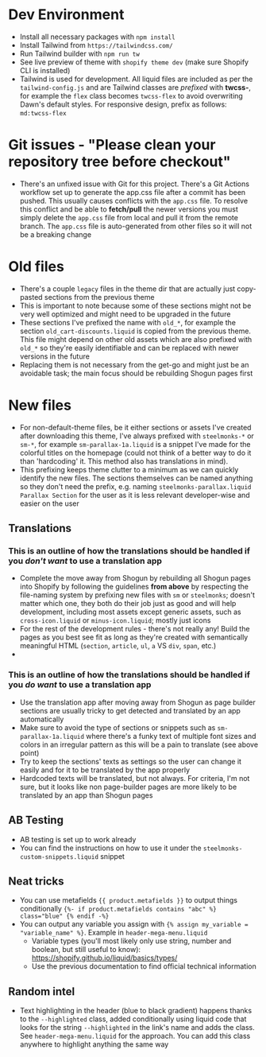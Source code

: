 # Dev Environment

- Install all necessary packages with `npm install`
- Install Tailwind from `https://tailwindcss.com/`
- Run Tailwind builder with `npm run tw`
- See live preview of theme with `shopify theme dev` (make sure Shopify CLI is installed)
- Tailwind is used for development. All liquid files are included as per the `tailwind-config.js` and are Tailwind classes are _prefixed_ with **twcss-**, for example the `flex` class becomes `twcss-flex` to avoid overwriting Dawn's default styles. For responsive design, prefix as follows: `md:twcss-flex`

# Git issues - "Please clean your repository tree before checkout"

- There's an unfixed issue with Git for this project. There's a Git Actions workflow set up to generate the app.css file after a commit has been pushed. This usually causes conflicts with the `app.css` file. To resolve this conflict and be able to **fetch/pull** the newer versions you must simply delete the `app.css` file from local and pull it from the remote branch. The `app.css` file is auto-generated from other files so it will not be a breaking change

# Old files

- There's a couple `legacy` files in the theme dir that are actually just copy-pasted sections from the previous theme
- This is important to note because some of these sections might not be very well optimized and might need to be upgraded in the future
- These sections I've prefixed the name with `old_*`, for example the section `old_cart-discounts.liquid` is copied from the previous theme. This file might depend on other old assets which are also prefixed with `old_*` so they're easily identifiable and can be replaced with newer versions in the future
- Replacing them is not necessary from the get-go and might just be an avoidable task; the main focus should be rebuilding Shogun pages first

# New files

- For non-default-theme files, be it either sections or assets I've created after downloading this theme, I've always prefixed with `steelmonks-*` or `sm-*`, for example `sm-parallax-1a.liquid` is a snippet I've made for the colorful titles on the homepage (could not think of a better way to do it than 'hardcoding' it. This method also has translations in mind).
- This prefixing keeps theme clutter to a minimum as we can quickly identify the new files. The sections themselves can be named anything so they don't need the prefix, e.g. naming `steelmonks-parallax.liquid` `Parallax Section` for the user as it is less relevant developer-wise and easier on the user

## Translations

### This is an outline of how the translations should be handled if you _don't want_ to use a translation app

- Complete the move away from Shogun by rebuilding all Shogun pages into Shopify by following the guidelines **from above** by respecting the file-naming system by prefixing new files with `sm` or `steelmonks`; doesn't matter which one, they both do their job just as good and will help development, including most assets except generic assets, such as `cross-icon.liquid` or `minus-icon.liquid`; mostly just icons
- For the rest of the development rules - there's not really any! Build the pages as you best see fit as long as they're created with semantically meaningful HTML (`section`, `article`, `ul`, `a` VS `div`, `span`, etc.)
-

### This is an outline of how the translations should be handled if you _do want_ to use a translation app

- Use the translation app after moving away from Shogun as page builder sections are usually tricky to get detected and translated by an app automatically
- Make sure to avoid the type of sections or snippets such as `sm-parallax-1a.liquid` where there's a funky text of multiple font sizes and colors in an irregular pattern as this will be a pain to translate (see above point)
- Try to keep the sections' texts as settings so the user can change it easily and for it to be translated by the app properly
- Hardcoded texts will be translated, but not always. For criteria, I'm not sure, but it looks like non page-builder pages are more likely to be translated by an app than Shogun pages

## AB Testing

- AB testing is set up to work already
- You can find the instructions on how to use it under the `steelmonks-custom-snippets.liquid` snippet

## Neat tricks

- You can use metafields `{{ product.metafields }}` to output things conditionally `{%- if product.metafields contains "abc" %} class="blue" {% endif -%}`
- You can output any variable you assign with `{% assign my_variable = "variable_name" %}`. Example in `header-mega-menu.liquid`
  - Variable types (you'll most likely only use string, number and boolean, but still useful to know): https://shopify.github.io/liquid/basics/types/
  - Use the previous documentation to find official technical information

## Random intel

- Text highlighting in the header (blue to black gradient) happens thanks to the `--highlighted` class, added conditionally using liquid code that looks for the string `--highlighted` in the link's name and adds the class. See `header-mega-menu.liquid` for the approach. You can add this class anywhere to highlight anything the same way
